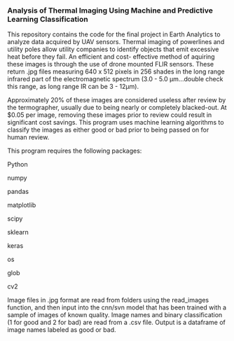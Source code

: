 ### Analysis of Thermal Imaging Using Machine and Predictive Learning Classification

This repository contains the code for the final project in Earth Analytics to analyze data acquired by UAV sensors. Thermal imaging of
powerlines and utility poles allow utility companies to identify objects that emit excessive heat before they fail. An efficient and cost-
effective method of aquiring these images is through the use of drone mounted FLIR sensors. These return .jpg files measuring 640 x 512
pixels in 256 shades in the long range infrared part of the electromagnetic spectrum (3.0 - 5.0 µm...double check this range, as long
range IR can be 3 - 12µm). 

Approximately 20% of these images are considered useless after review by the termographer, usually due to being nearly or completely
blacked-out. At $0.05 per image, removing these images prior to review could result in significant cost savings. This program uses machine
learning algorithms to classify the images as either good or bad prior to being passed on for human review. 

This program requires the following packages:

Python

numpy

pandas

matplotlib

scipy

sklearn

keras

os 

glob

cv2

Image files in .jpg format are read from folders using the read_images function, and then input into the cnn/svn model that has been
trained with a sample of images of known quality. Image names and binary classification (1 for good and 2 for bad) are read from a .csv
file. Output is a dataframe of image names labeled as good or bad.

